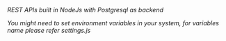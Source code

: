 _REST APIs built in NodeJs with Postgresql as backend_

*You might need to set environment variables in your system, for variables name please refer settings.js*